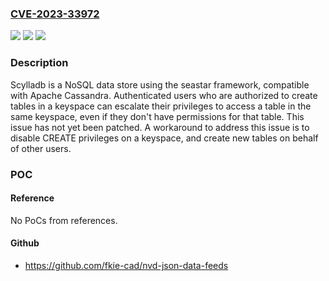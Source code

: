 ### [CVE-2023-33972](https://cve.mitre.org/cgi-bin/cvename.cgi?name=CVE-2023-33972)
![](https://img.shields.io/static/v1?label=Product&message=scylladb&color=blue)
![](https://img.shields.io/static/v1?label=Version&message=%3D%20%3C%3D%205.2.8%20&color=brighgreen)
![](https://img.shields.io/static/v1?label=Vulnerability&message=CWE-269%3A%20Improper%20Privilege%20Management&color=brighgreen)

### Description

Scylladb is a NoSQL data store using the seastar framework, compatible with Apache Cassandra. Authenticated users who are authorized to create tables in a keyspace can escalate their privileges to access a table in the same keyspace, even if they don't have permissions for that table. This issue has not yet been patched. A workaround to address this issue is to disable CREATE privileges on a keyspace, and create new tables on behalf of other users.

### POC

#### Reference
No PoCs from references.

#### Github
- https://github.com/fkie-cad/nvd-json-data-feeds

